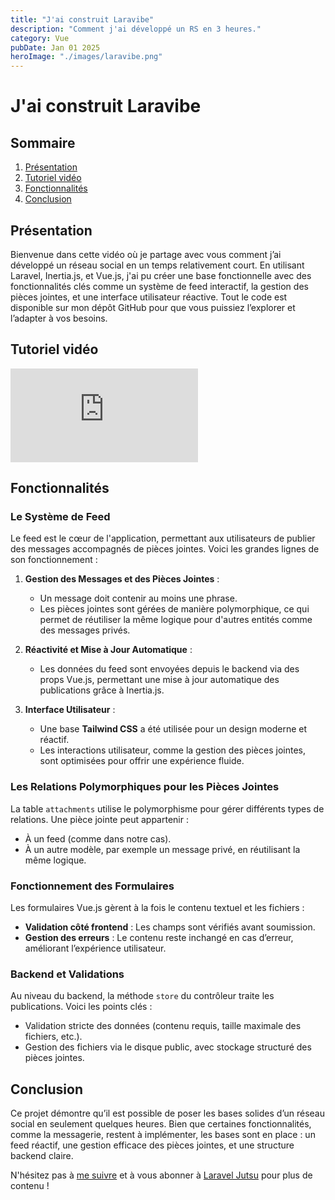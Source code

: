 ```yaml
---
title: "J'ai construit Laravibe"
description: "Comment j'ai développé un RS en 3 heures."
category: Vue
pubDate: Jan 01 2025
heroImage: "./images/laravibe.png"
---
```


# J'ai construit Laravibe

## Sommaire
1. [Présentation](#presentation)
2. [Tutoriel vidéo](#tutorielvideo)
3. [Fonctionnalités](#features)
4. [Conclusion](#conclusion)

## Présentation <a name="presentation"></a>

Bienvenue dans cette vidéo où je partage avec vous comment j’ai développé un réseau social en un temps relativement court. En utilisant Laravel, Inertia.js, et Vue.js, j'ai pu créer une base fonctionnelle avec des fonctionnalités clés comme un système de feed interactif, la gestion des pièces jointes, et une interface utilisateur réactive. Tout le code est disponible sur mon dépôt GitHub pour que vous puissiez l’explorer et l’adapter à vos besoins.

## Tutoriel vidéo <a name="tutorielvideo"></a>

<iframe class="w-full aspect-video" src="https://www.youtube.com/embed/8lemEoTQqC8" loading="lazy" frameborder="0" allowfullscreen></iframe>

## Fonctionnalités <a name="features"></a>

### Le Système de Feed

Le feed est le cœur de l'application, permettant aux utilisateurs de publier des messages accompagnés de pièces jointes. Voici les grandes lignes de son fonctionnement :

1. **Gestion des Messages et des Pièces Jointes** :
   - Un message doit contenir au moins une phrase.
   - Les pièces jointes sont gérées de manière polymorphique, ce qui permet de réutiliser la même logique pour d'autres entités comme des messages privés.

2. **Réactivité et Mise à Jour Automatique** :
   - Les données du feed sont envoyées depuis le backend via des props Vue.js, permettant une mise à jour automatique des publications grâce à Inertia.js.

3. **Interface Utilisateur** :
   - Une base **Tailwind CSS** a été utilisée pour un design moderne et réactif.
   - Les interactions utilisateur, comme la gestion des pièces jointes, sont optimisées pour offrir une expérience fluide.

### Les Relations Polymorphiques pour les Pièces Jointes

La table `attachments` utilise le polymorphisme pour gérer différents types de relations. Une pièce jointe peut appartenir :
- À un feed (comme dans notre cas).
- À un autre modèle, par exemple un message privé, en réutilisant la même logique.

### Fonctionnement des Formulaires

Les formulaires Vue.js gèrent à la fois le contenu textuel et les fichiers :
- **Validation côté frontend** : Les champs sont vérifiés avant soumission.
- **Gestion des erreurs** : Le contenu reste inchangé en cas d’erreur, améliorant l’expérience utilisateur.

### Backend et Validations

Au niveau du backend, la méthode `store` du contrôleur traite les publications. Voici les points clés :
- Validation stricte des données (contenu requis, taille maximale des fichiers, etc.).
- Gestion des fichiers via le disque public, avec stockage structuré des pièces jointes.

## Conclusion <a name="conclusion"></a>

Ce projet démontre qu’il est possible de poser les bases solides d’un réseau social en seulement quelques heures. Bien que certaines fonctionnalités, comme la messagerie, restent à implémenter, les bases sont en place : un feed réactif, une gestion efficace des pièces jointes, et une structure backend claire.

N'hésitez pas à [me suivre](https://twitter.com/LaravelJutsu) et à vous abonner à [Laravel Jutsu](https://www.youtube.com/@LaravelJutsu) pour plus de contenu !
